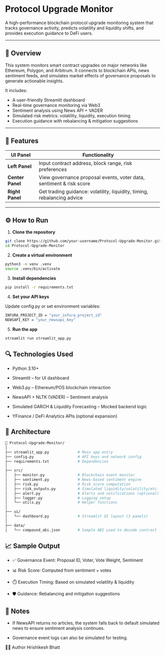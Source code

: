 # Protocol Upgrade Monitor

A high-performance blockchain protocol upgrade monitoring system that tracks governance activity, predicts volatility and liquidity shifts, and provides execution guidance to DeFi users.

---

## 🚀 Overview

This system monitors smart contract upgrades on major networks like Ethereum, Polygon, and Arbitrum. It connects to blockchain APIs, news sentiment feeds, and simulates market effects of governance proposals to generate actionable insights.

It includes:

- A user-friendly Streamlit dashboard  
- Real-time governance monitoring via Web3  
- Sentiment analysis using News API + VADER  
- Simulated risk metrics: volatility, liquidity, execution timing  
- Execution guidance with rebalancing & mitigation suggestions  

---

## 🧱 Features

| UI Panel       | Functionality |
|----------------|----------------|
| **Left Panel** | Input contract address, block range, risk preferences |
| **Center Panel** | View governance proposal events, voter data, sentiment & risk score |
| **Right Panel** | Get trading guidance: volatility, liquidity, timing, rebalancing advice |

---

## ⚙️ How to Run

1. **Clone the repository**

```bash
git clone https://github.com/your-username/Protocol-Upgrade-Monitor.git
cd Protocol-Upgrade-Monitor
```
2. **Create a virtual environment**

```bash
python3 -m venv .venv
source .venv/bin/activate
```

3. **Install dependencies**

```bash
pip install -r requirements.txt
```

4. **Set your API keys**

Update config.py or set environment variables:

```bash
INFURA_PROJECT_ID = "your_infura_project_id"
NEWSAPI_KEY = "your_newsapi_key"
```

5. **Run the app**

```bash
streamlit run streamlit_app.py
```
## 🔍 Technologies Used
- Python 3.10+

- Streamlit – for UI dashboard

- Web3.py – Ethereum/POS blockchain interaction

- NewsAPI + NLTK (VADER) – Sentiment analysis

- Simulated GARCH & Liquidity Forecasting – Mocked backend logic

- YFinance / DeFi Analytics APIs (optional expansion)

## 🧠 Architecture
```bash
📁 Protocol-Upgrade-Monitor/
│
├── streamlit_app.py             # Main app entry
├── config.py                    # API keys and network config
├── requirements.txt             # Dependencies
│
├── src/
│   ├── monitor.py               # Blockchain event monitor
│   ├── sentiment.py             # News-based sentiment engine
│   ├── risk.py                  # Risk score computation
│   ├── risk_outputs.py          # Simulated liquidity/volatility/etc.
│   ├── alert.py                 # Alerts and notifications (optional)
│   ├── logger.py                # Logging setup
│   └── utils.py                 # Helper functions
│
├── ui/
│   └── dashboard.py             # Streamlit UI layout (3 panels)
│
├── data/
│   └── compound_abi.json        # Sample ABI used to decode contract logs
```
## 📈 Sample Output
- ✅ Governance Event: Proposal ID, Voter, Vote Weight, Sentiment

- 📊 Risk Score: Computed from sentiment + votes

- ⏱️ Execution Timing: Based on simulated volatility & liquidity

- 🛡️ Guidance: Rebalancing and mitigation suggestions

## 📌 Notes
- If NewsAPI returns no articles, the system falls back to default simulated news to ensure sentiment analysis continues.

- Governance event logs can also be simulated for testing.

👨‍💻 Author
Hrishikesh Bhatt